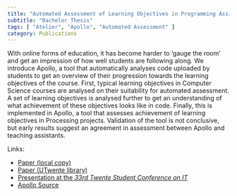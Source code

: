 ```yaml
---
title: "Automated Assessment of Learning Objectives in Programming Assignments"
subtitle: "Bachelor Thesis"
tags: [ "Atelier", "Apollo", "Automated Assessment" ]
category: Publications
---
```


With online forms of education, it has become harder to ‘gauge the room’ and get an impression of how well students are following along. We introduce Apollo, a tool that automatically analyses code uploaded by students to get an overview of their progression towards the learning objectives of the course. First, typical learning objectives in Computer Science courses are analysed on their suitability for automated assessment. A set of learning objectives is analysed further to get an understanding of what achievement of these objectives looks like in code. Finally, this is implemented in Apollo, a tool that assesses achievement of learning objectives in Processing projects. Validation of the tool is not conclusive, but early results suggest an agreement in assessment between Apollo and teaching assistants.

Links:

- [Paper (local copy)]({attach}paper.pdf)
- [Paper (UTwente library)](http://purl.utwente.nl/essays/81970)
- [Presentation at the *33rd Twente Student Conference on IT*](https://vimeo.com/435049487)
- [Apollo Source](https://github.com/arthurrump/apollo)
